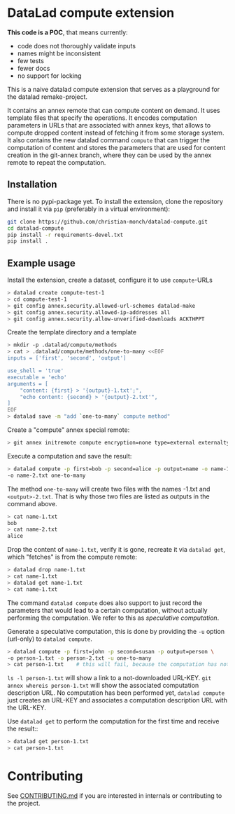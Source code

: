 # DataLad compute extension

**This code is a POC**, that means currently:
- code does not thoroughly validate inputs
- names might be inconsistent
- few tests
- fewer docs
- no support for locking

This is a naive datalad compute extension that serves as a playground for
the datalad remake-project. 

It contains an annex remote that can compute content on demand. It uses template
files that specify the operations. It encodes computation parameters in URLs
that are associated with annex keys, that allows to compute dropped content
instead of fetching it from some storage system.  It also contains the new
datalad command `compute` that
can trigger the computation of content and stores the parameters that are
used for content creation in the git-annex branch, where they can be used by
the annex remote to repeat the computation.

## Installation

There is no pypi-package yet. To install the extension, clone the repository
and install it via `pip` (preferably in a virtual environment):

```bash
git clone https://github.com/christian-monch/datalad-compute.git
cd datalad-compute
pip install -r requirements-devel.txt
pip install .
```


## Example usage

Install the extension, create a dataset, configure it to use `compute`-URLs


```bash
> datalad create compute-test-1
> cd compute-test-1
> git config annex.security.allowed-url-schemes datalad-make
> git config annex.security.allowed-ip-addresses all
> git config annex.security.allow-unverified-downloads ACKTHPPT
```

Create the template directory and a template

```bash
> mkdir -p .datalad/compute/methods
> cat > .datalad/compute/methods/one-to-many <<EOF
inputs = ['first', 'second', 'output']

use_shell = 'true'
executable = 'echo'
arguments = [
    "content: {first} > '{output}-1.txt';",
    "echo content: {second} > '{output}-2.txt'",
]
EOF
> datalad save -m "add `one-to-many` compute method"
```

Create a "compute" annex special remote:
```bash
> git annex initremote compute encryption=none type=external externaltype=compute
```

Execute a computation and save the result:
```bash
> datalad compute -p first=bob -p second=alice -p output=name -o name-1.txt \
-o name-2.txt one-to-many
```
The method `one-to-many` will create two files with the names <output>-1.txt
and `<output>-2.txt`. That is why those two files are listed as outputs in the
command above.

```bash
> cat name-1.txt
bob
> cat name-2.txt
alice
```

Drop the content of `name-1.txt`, verify it is gone, recreate it via
`datalad get`, which "fetches" is from the compute remote:

```bash
> datalad drop name-1.txt
> cat name-1.txt
> datalad get name-1.txt
> cat name-1.txt
``` 

The command `datalad compute` does also support to just record the parameters
that would lead to a certain computation, without actually performing the
computation. We refer to this as *speculative computation*.

Generate a speculative computation, this  is done by providing the `-u` option
(url-only) to `datalad compute`.

```bash
> datalad compute -p first=john -p second=susan -p output=person \
-o person-1.txt -o person-2.txt -u one-to-many
> cat person-1.txt    # this will fail, because the computation has not yet been performed
```

`ls -l person-1.txt` will show a link to a not-downloaded URL-KEY.
`git annex whereis person-1.txt` will show the associated computation description URL.
No computation has been performed yet, `datalad compute` just creates an URL-KEY and
associates a computation description URL with the URL-KEY.

Use `datalad get` to perform the computation for the first time and receive the result::
```bash
> datalad get person-1.txt
> cat person-1.txt
```


# Contributing

See [CONTRIBUTING.md](CONTRIBUTING.md) if you are interested in internals or
contributing to the project.
